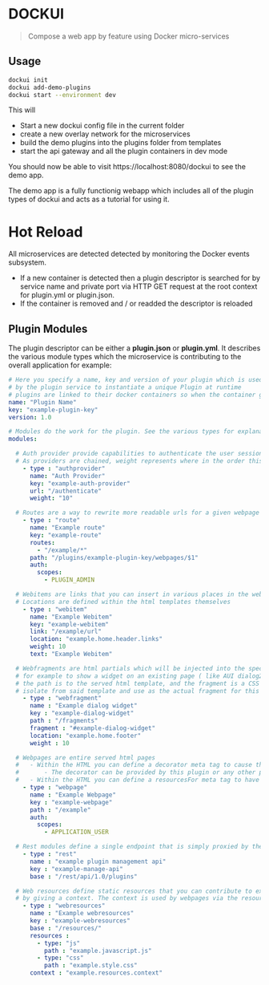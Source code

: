 # DOCKUI

> Compose a web app by feature using Docker micro-services

## Usage

```bash
dockui init
dockui add-demo-plugins
dockui start --environment dev
```

This will

* Start a new dockui config file in the current folder
* create a new overlay network for the microservices
* build the demo plugins into the plugins folder from templates
* start the api gateway and all the plugin containers in dev mode

You should now be able to visit https://localhost:8080/dockui to see the demo app.

The demo app is a fully functionig webapp which includes all of the plugin types of dockui and acts as a tutorial for using it.

# Hot Reload
All microservices are detected detected by monitoring the Docker events subsystem.

* If a new container is detected then a plugin descriptor is searched for by service name and private port via HTTP GET request at the root context for plugin.yml or plugin.json.
* If the container is removed and / or readded the descriptor is reloaded

## Plugin Modules
The plugin descriptor can be either a **plugin.json** or **plugin.yml**. It describes the various module types which the microservice is contributing to the overall application for example:

```yml
# Here you specify a name, key and version of your plugin which is used
# by the plugin service to instantiate a unique Plugin at runtime
# plugins are linked to their docker containers so when the container goes down the plugin is removed
name: "Plugin Name"
key: "example-plugin-key"
version: 1.0

# Modules do the work for the plugin. See the various types for explanation of what they do
modules:

  # Auth provider provide capabilities to authenticate the user session
  # As providers are chained, weight represents where in the order this will fire
    - type : "authprovider"
      name: "Auth Provider"
      key: "example-auth-provider"
      url: "/authenticate"
      weight: "10"

  # Routes are a way to rewrite more readable urls for a given webpage or resource
    - type : "route"
      name: "Example route"
      key: "example-route"
      routes:
        - "/example/*"
      path: "/plugins/example-plugin-key/webpages/$1"
      auth:
        scopes:
          - PLUGIN_ADMIN

  # Webitems are links that you can insert in various places in the webapp
  # Locations are defined within the html templates themselves
    - type : "webitem"
      name: "Example Webitem"
      key: "example-webitem"
      link: "/example/url"
      location: "example.home.header.links"
      weight: 10
      text: "Example Webitem"

  # Webfragments are html partials which will be injected into the specified location
  # for example to show a widget on an existing page ( like AUI dialog2 hidden dialog html )
  # the path is to the served html template, and the fragment is a CSS selector for a single element to
  # isolate from said template and use as the actual fragment for this module
    - type : "webfragment"
      name : "Example dialog widget"
      key : "example-dialog-widget"
      path : "/fragments"
      fragment : "#example-dialog-widget"
      location: "example.home.footer"
      weight : 10

  # Webpages are entire served html pages
  #   - Within the HTML you can define a decorator meta tag to cause the page to be decorated before serving
  #       - The decorator can be provided by this plugin or any other plugin
  #   - Within the HTML you can define a resourcesFor meta tag to have static resources injected from contributing plugins
    - type : "webpage"
      name : "Example Webpage"
      key : "example-webpage"
      path : "/example"
      auth:
        scopes:
          - APPLICATION_USER

  # Rest modules define a single endpoint that is simply proxied by the main api gateway
    - type : "rest"
      name : "example plugin management api"
      key : "example-manage-api"
      base : "/rest/api/1.0/plugins"

  # Web resources define static resources that you can contribute to existing webpages
  # by giving a context. The context is used by webpages via the resourcesFor Meta tag
    - type : "webresources"
      name : "Example webresources"
      key : "example-webresources"
      base : "/resources/"
      resources :
        - type: "js"
          path : "example.javascript.js"
        - type: "css"
          path : "example.style.css"
      context : "example.resources.context"

```